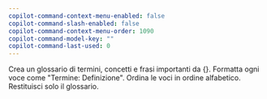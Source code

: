 ```yaml
---
copilot-command-context-menu-enabled: false
copilot-command-slash-enabled: false
copilot-command-context-menu-order: 1090
copilot-command-model-key: ""
copilot-command-last-used: 0
---
```

Crea un glossario di termini, concetti e frasi importanti da {}. Formatta ogni voce come "Termine: Definizione". Ordina le voci in ordine alfabetico. Restituisci solo il glossario.